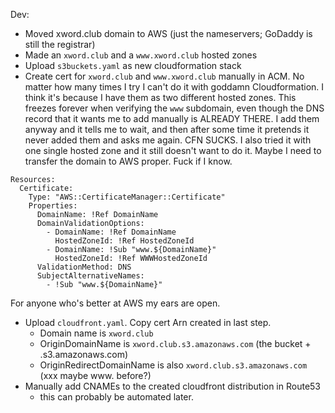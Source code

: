 Dev:

- Moved xword.club domain to AWS (just the nameservers; GoDaddy is still the registrar)
- Made an `xword.club` and a `www.xword.club` hosted zones
- Upload `s3buckets.yaml` as new cloudformation stack
- Create cert for `xword.club` and `www.xword.club` manually in ACM. No matter how many times I try I can't do it with goddamn Cloudformation. I think it's because I have them as two different hosted zones. This freezes forever when verifying the `www` subdomain, even though the DNS record that it wants me to add manually is ALREADY THERE. I add them anyway and it tells me to wait, and then after some time it pretends it never added them and asks me again. CFN SUCKS. I also tried it with one single hosted zone and it still doesn't want to do it. Maybe I need to transfer the domain to AWS proper. Fuck if I know.

```
Resources:
  Certificate:
    Type: "AWS::CertificateManager::Certificate"
    Properties:
      DomainName: !Ref DomainName
      DomainValidationOptions:
        - DomainName: !Ref DomainName
          HostedZoneId: !Ref HostedZoneId
        - DomainName: !Sub "www.${DomainName}"
          HostedZoneId: !Ref WWWHostedZoneId
      ValidationMethod: DNS
      SubjectAlternativeNames:
        - !Sub "www.${DomainName}"
```

For anyone who's better at AWS my ears are open.

- Upload `cloudfront.yaml`. Copy cert Arn created in last step.
  - Domain name is `xword.club`
  - OriginDomainName is `xword.club.s3.amazonaws.com` (the bucket + .s3.amazonaws.com)
  - OriginRedirectDomainName is also `xword.club.s3.amazonaws.com` (xxx maybe www. before?)
- Manually add CNAMEs to the created cloudfront distribution in Route53
  - this can probably be automated later.
